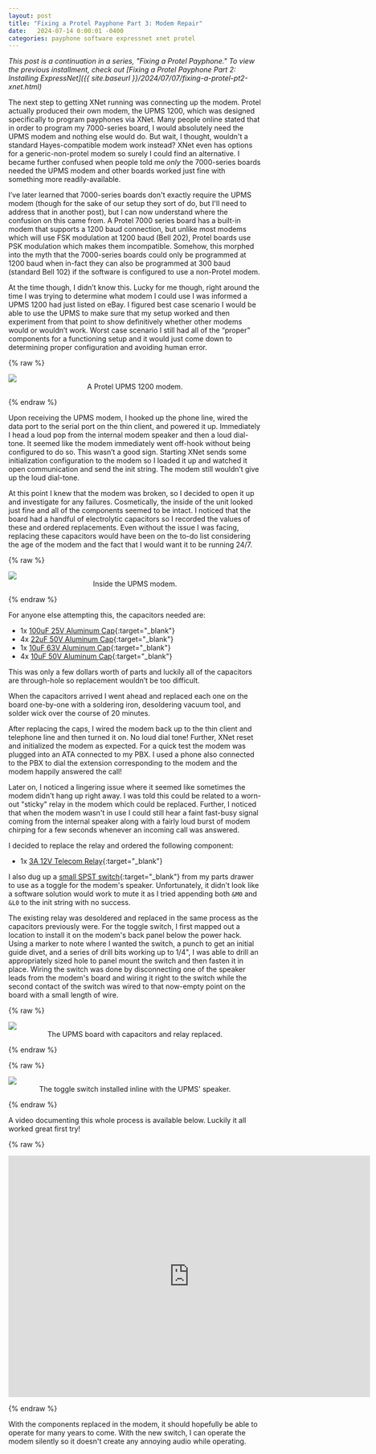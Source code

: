 ```yaml
---
layout: post
title: "Fixing a Protel Payphone Part 3: Modem Repair"
date:   2024-07-14 0:00:01 -0400
categories: payphone software expressnet xnet protel
---
```


*This post is a continuation in a series, "Fixing a Protel Payphone." To view the previous installment, check out [Fixing a Protel Payphone Part 2: Installing ExpressNet]({{ site.baseurl }}/2024/07/07/fixing-a-protel-pt2-xnet.html)*

The next step to getting XNet running was connecting up the modem. Protel actually produced their own modem, the UPMS 1200, which was designed specifically to program payphones via XNet. Many people online stated that in order to program my 7000-series board, I would absolutely need the UPMS modem and nothing else would do. But wait, I thought, wouldn't a standard Hayes-compatible modem work instead? XNet even has options for a generic-non-protel modem so surely I could find an alternative. I became further confused when people told me *only* the 7000-series boards needed the UPMS modem and other boards worked just fine with something more readily-available.  

I’ve later learned that 7000-series boards don't exactly require the UPMS modem (though for the sake of our setup they sort of do, but I'll need to address that in another post), but I can now understand where the confusion on this came from. A Protel 7000 series board has a built-in modem that supports a 1200 baud connection, but unlike most modems which will use FSK modulation at 1200 baud (Bell 202), Protel boards use PSK modulation which makes them incompatible. Somehow, this morphed into the myth that the 7000-series boards could only be programmed at 1200 baud when in-fact they can also be programmed at 300 baud (standard Bell 102) if the software is configured to use a non-Protel modem.  

At the time though, I didn’t know this. Lucky for me though, right around the time I was trying to determine what modem I could use I was informed a UPMS 1200 had just listed on eBay. I figured best case scenario I would be able to use the UPMS to make sure that my setup worked and then experiment from that point to show definitively whether other modems would or wouldn’t work. Worst case scenario I still had all of the “proper” components for a functioning setup and it would just come down to determining proper configuration and avoiding human error.  

{% raw %}<p><center><a href="/assets/img/2024-07-14-fixing-a-protel-pt3-modem-repair/IMG_20240614_163230460.jpg"><img style="width: 80% max-width: 720px; display: block; margin: 0 auto; border 0" src="/assets/img/2024-07-14-fixing-a-protel-pt3-modem-repair/IMG_20240614_163230460-sm.jpg"></a><figquote>A Protel UPMS 1200 modem.</figquote></center></p>{% endraw %} 

Upon receiving the UPMS modem, I hooked up the phone line, wired the data port to the serial port on the thin client, and powered it up. Immediately I head a loud pop from the internal modem speaker and then a loud dial-tone. It seemed like the modem immediately went off-hook without being configured to do so. This wasn’t a good sign. Starting XNet sends some initialization configuration to the modem so I loaded it up and watched it open communication and send the init string. The modem still wouldn’t give up the loud dial-tone.  

At this point I knew that the modem was broken, so I decided to open it up and investigate for any failures. Cosmetically, the inside of the unit looked just fine and all of the components seemed to be intact. I noticed that the board had a handful of electrolytic capacitors so I recorded the values of these and ordered replacements. Even without the issue I was facing, replacing these capacitors would have been on the to-do list considering the age of the modem and the fact that I would want it to be running 24/7.  

{% raw %}<p><center><a href="/assets/img/2024-07-14-fixing-a-protel-pt3-modem-repair/IMG_20230714_014946448.jpg"><img style="width: 80% max-width: 720px; display: block; margin: 0 auto; border 0" src="/assets/img/2024-07-14-fixing-a-protel-pt3-modem-repair/IMG_20230714_014946448-sm.jpg"></a><figquote>Inside the UPMS modem.</figquote></center></p>{% endraw %}  

For anyone else attempting this, the capacitors needed are:  

* 1x [100uF 25V Aluminum Cap](https://www.digikey.com/en/products/detail/panasonic-electronic-components/ECA-1EM101/245011){:target="_blank"}
* 4x [22uF 50V Aluminum Cap](https://www.digikey.com/en/products/detail/nichicon/UVR1H220MDD/588845){:target="_blank"}
* 1x [10uF 63V Aluminum Cap](https://www.digikey.com/en/products/detail/panasonic-electronic-components/ECA-1JM100I/2688729){:target="_blank"}
* 4x [10uF 50V Aluminum Cap](https://www.digikey.com/en/products/detail/panasonic-electronic-components/ECA-1HM100/245037){:target="_blank"}

This was only a few dollars worth of parts and luckily all of the capacitors are through-hole so replacement wouldn’t be too difficult.  

When the capacitors arrived I went ahead and replaced each one on the board one-by-one with a soldering iron, desoldering vacuum tool, and solder wick over the course of 20 minutes.  

After replacing the caps, I wired the modem back up to the thin client and telephone line and then turned it on. No loud dial tone! Further, XNet reset and initialized the modem as expected. For a quick test the modem was plugged into an ATA connected to my PBX. I used a phone also connected to the PBX to dial the extension corresponding to the modem and the modem happily answered the call!  

Later on, I noticed a lingering issue where it seemed like sometimes the modem didn't hang up right away. I was told this could be related to a worn-out "sticky" relay in the modem which could be replaced. Further, I noticed that when the modem wasn't in use I could still hear a faint fast-busy signal coming from the internal speaker along with a fairly loud burst of modem chirping for a few seconds whenever an incoming call was answered.

I decided to replace the relay and ordered the following component:

* 1x [3A 12V Telecom Relay](https://www.digikey.com/en/products/detail/te-connectivity-potter-brumfield-relays/V23105A5403A201/1210008){:target="_blank"}

I also dug up a [small SPST switch](https://www.amazon.com/gp/product/B0799LBFNY/){:target="_blank"} from my parts drawer to use as a toggle for the modem's speaker. Unfortunately, it didn't look like a software solution would work to mute it as I tried appending both `&M0` and `&L0` to the init string with no success.

The existing relay was desoldered and replaced in the same process as the capacitors previously were. For the toggle switch, I first mapped out a location to install it on the modem's back panel below the power hack. Using a marker to note where I wanted the switch, a punch to get an initial guide divet, and a series of drill bits working up to 1/4", I was able to drill an appropriately sized hole to panel mount the switch and then fasten it in place. Wiring the switch was done by disconnecting one of the speaker leads from the modem's board and wiring it right to the switch while the second contact of the switch was wired to that now-empty point on the board with a small length of wire.

{% raw %}<p><center><a href="/assets/img/2024-07-14-fixing-a-protel-pt3-modem-repair/IMG_20240614_162115649.jpg"><img style="width: 80% max-width: 720px; display: block; margin: 0 auto; border 0" src="/assets/img/2024-07-14-fixing-a-protel-pt3-modem-repair/IMG_20240614_162115649-sm.jpg"></a><figquote>The UPMS board with capacitors and relay replaced.</figquote></center></p>{% endraw %} 

{% raw %}<p><center><a href="/assets/img/2024-07-14-fixing-a-protel-pt3-modem-repair/IMG_20240614_162123613.jpg"><img style="width: 80% max-width: 720px; display: block; margin: 0 auto; border 0" src="/assets/img/2024-07-14-fixing-a-protel-pt3-modem-repair/IMG_20240614_162123613-sm.jpg"></a><figquote>The toggle switch installed inline with the UPMS' speaker.</figquote></center></p>{% endraw %} 

A video documenting this whole process is available below. Luckily it all worked great first try!

{% raw %}<p><iframe width="720" height="480" src="https://www.youtube.com/embed/FJAOqYiTn8E?si=h9-G8c7E276JyGVD" title="YouTube video player" frameborder="0" allow="accelerometer; autoplay; clipboard-write; encrypted-media; gyroscope; picture-in-picture; web-share" referrerpolicy="strict-origin-when-cross-origin" allowfullscreen></iframe></p>{% endraw %}

With the components replaced in the modem, it should hopefully be able to operate for many years to come. With the new switch, I can operate the modem silently so it doesn't create any annoying audio while operating.